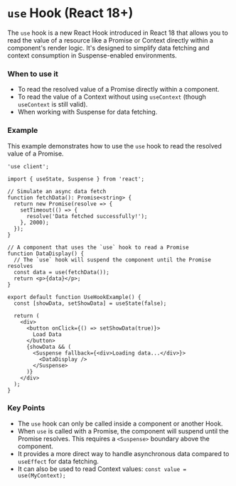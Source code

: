 
# `use` Hook (React 18+)

The `use` hook is a new React Hook introduced in React 18 that allows you to read the value of a resource like a Promise or Context directly within a component's render logic. It's designed to simplify data fetching and context consumption in Suspense-enabled environments.

### When to use it
-   To read the resolved value of a Promise directly within a component.
-   To read the value of a Context without using `useContext` (though `useContext` is still valid).
-   When working with Suspense for data fetching.

### Example

This example demonstrates how to use the `use` hook to read the resolved value of a Promise.

```tsx
'use client';

import { useState, Suspense } from 'react';

// Simulate an async data fetch
function fetchData(): Promise<string> {
  return new Promise(resolve => {
    setTimeout(() => {
      resolve('Data fetched successfully!');
    }, 2000);
  });
}

// A component that uses the `use` hook to read a Promise
function DataDisplay() {
  // The `use` hook will suspend the component until the Promise resolves
  const data = use(fetchData());
  return <p>{data}</p>;
}

export default function UseHookExample() {
  const [showData, setShowData] = useState(false);

  return (
    <div>
      <button onClick={() => setShowData(true)}>
        Load Data
      </button>
      {showData && (
        <Suspense fallback={<div>Loading data...</div>}>
          <DataDisplay />
        </Suspense>
      )}
    </div>
  );
}
```

### Key Points
-   The `use` hook can only be called inside a component or another Hook.
-   When `use` is called with a Promise, the component will suspend until the Promise resolves. This requires a `<Suspense>` boundary above the component.
-   It provides a more direct way to handle asynchronous data compared to `useEffect` for data fetching.
-   It can also be used to read Context values: `const value = use(MyContext);`
